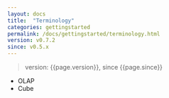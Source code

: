```yaml
---
layout: docs
title:  "Terminology"
categories: gettingstarted
permalink: /docs/gettingstarted/terminology.html
version: v0.7.2
since: v0.5.x
---
```


>version: {{page.version}}, since {{page.since}}

* OLAP
* Cube


